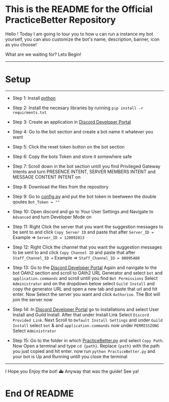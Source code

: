 # This is the README for the Official PracticeBetter Repository

Hello !
Today I am going to tour you to how u can run a instance my bot yourself, you can also customize the bot's name, description, banner, icon as you choose!

What are we waiting for?
Lets Begin!

-------
# Setup
-------

- Step 1: Install [python](https://python.org)
- Step 2: Install the necesary libraries by running `pip install -r requirments.txt`
- Step 3: Create an application in [Discord Developer Portal](https://discord.com/developers/applications)
- Step 4: Go to the bot section and create a bot name it whatever you want
- Step 5: Click the reset token button on the bot section
- Step 6: Copy the bots Token and store it somewhere safe
- Step 7: Scroll down in the bot section untill you find Privileged Gateway Intents and turn PRESENCE INTENT, SERVER MEMBERS INTENT and MESSAGE CONTENT INTENT on

- Step 8: Download the files from the repository
- Step 9: Go to [config.py](config.py) and put the bot token in beetween the double qoutes `Bot_Token = ""`
- Step 10: Open discord and go to Your User Settings and Navigate to `Advanced` and turn Developer Mode on
- Step 11: Right Click the server that you want the suggestion messages to be sent to and click `Copy Server ID` and paste that after  `Server_ID =` Example => `Server_ID = 120092813`

- Step 12: Right Click the channel that you want the suggestion messages to be sent to and click `Copy Channel ID` and paste that after  `Staff_Channel_ID =` Example => `Staff_Channel_ID = 08095480`

- Step 13: Go to the [Discord Developer Portal](https://discord.com/developers/applications) Again and navigate to the bot OAth2 section and scroll to OAth2 URL Generator and select `bot` and `application.commands` and scroll untill you find `Bot Permissions` Select `Administrator` and on the dropdown below select `Guild Install` and copy the generator URL and open a new tab and paste that url and hit enter. Now Select the server you want and click `Authorise`. The Bot will join the server now

- Step 14: In [Discord Developer Portal](https://discord.com/developers/applications) go to installations and select User Install and Guild Install. After that under Install Link Select `Discord Provided Link`. Next Scroll to `Default Install Settings` and under `Guild Install` select `bot` & and `application.commands` now under `PERMISSIONS` Select `Administrator`

- Step 15: Go to the folder in which [PracticeBetter.py](PracticeBetter.py) and select `Copy Path`. Now Open a terminal and type `cd {path}`. Replace `{path}` with the path you just copied and hit enter. now run `python PracticeBetter.py` and your bot is Up and Running untill you close the terminal

-----------------------------------------------------------------------------------------------------------------------------------------------

I Hope you Enjoy the bot!
🚑 Anyway that was the guide! See ya!

# End Of README
